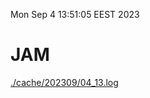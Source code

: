 Mon Sep  4 13:51:05 EEST 2023
# JAM
<a href='./cache/202309/04_13.log'>./cache/202309/04_13.log</a>
